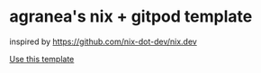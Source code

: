 # agranea's nix + gitpod template
inspired by https://github.com/nix-dot-dev/nix.dev

[Use this template](https://github.com/agranea/nix-gitpod-template/generate)